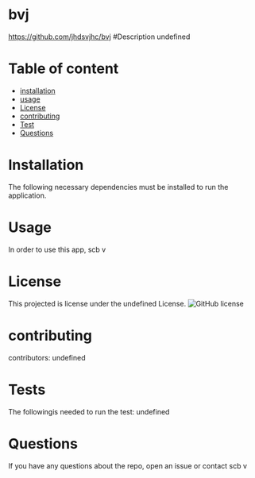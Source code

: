 
# bvj
https://github.com/jhdsvjhc/bvj
#Description
undefined
# Table of content
* [installation](#installation)
* [usage](#usage)
* [License](#License)
* [contributing](#contributing)
* [Test](#test)
* [Questions](#questions)
# Installation
The following necessary dependencies must be installed to run the application.
# Usage
In order to use this app,  scb v
# License
This projected is license under the undefined License.
![GitHub license](https://img.shields.io/badge/license-MIT-blue.svg)
# contributing
contributors: undefined
# Tests
The followingis needed to run the test: undefined
# Questions
If you have any questions about the repo, open an issue or contact  scb v